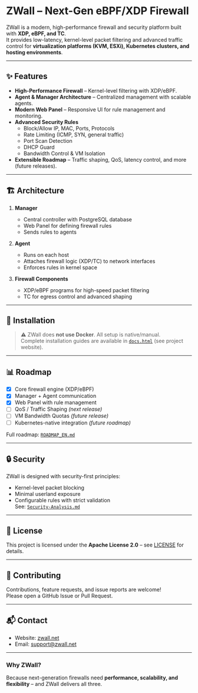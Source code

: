 # ZWall – Next-Gen eBPF/XDP Firewall

ZWall is a modern, high-performance firewall and security platform built with **XDP, eBPF, and TC**.  
It provides low-latency, kernel-level packet filtering and advanced traffic control for **virtualization platforms (KVM, ESXi), Kubernetes clusters, and hosting environments**.

---

## ✨ Features

- **High-Performance Firewall** – Kernel-level filtering with XDP/eBPF.
- **Agent & Manager Architecture** – Centralized management with scalable agents.
- **Modern Web Panel** – Responsive UI for rule management and monitoring.
- **Advanced Security Rules**
  - Block/Allow IP, MAC, Ports, Protocols
  - Rate Limiting (ICMP, SYN, general traffic)
  - Port Scan Detection
  - DHCP Guard
  - Bandwidth Control & VM Isolation
- **Extensible Roadmap** – Traffic shaping, QoS, latency control, and more (future releases).

---

## 🏗️ Architecture

1. **Manager**  
   - Central controller with PostgreSQL database  
   - Web Panel for defining firewall rules  
   - Sends rules to agents  

2. **Agent**  
   - Runs on each host  
   - Attaches firewall logic (XDP/TC) to network interfaces  
   - Enforces rules in kernel space  

3. **Firewall Components**  
   - XDP/eBPF programs for high-speed packet filtering  
   - TC for egress control and advanced shaping  

---

## 🚀 Installation

> ⚠️ ZWall does **not use Docker**. All setup is native/manual.  
Complete installation guides are available in [`docs.html`](docs.html) (see project website).

---

## 📊 Roadmap

- [x] Core firewall engine (XDP/eBPF)
- [x] Manager + Agent communication
- [x] Web Panel with rule management
- [ ] QoS / Traffic Shaping *(next release)*
- [ ] VM Bandwidth Quotas *(future release)*
- [ ] Kubernetes-native integration *(future roadmap)*

Full roadmap: [`ROADMAP_EN.md`](ROADMAP_EN.md)

---

## 🔒 Security

ZWall is designed with security-first principles:
- Kernel-level packet blocking
- Minimal userland exposure
- Configurable rules with strict validation  
See: [`Security-Analysis.md`](Security-Analysis.md)

---

## 📜 License

This project is licensed under the **Apache License 2.0** – see [LICENSE](LICENSE) for details.

---

## 🤝 Contributing

Contributions, feature requests, and issue reports are welcome!  
Please open a GitHub Issue or Pull Request.

---

## 📬 Contact

- Website: [zwall.net](https://zwall.net)  
- Email: support@zwall.net  

---

### Why ZWall?
Because next-generation firewalls need **performance, scalability, and flexibility** – and ZWall delivers all three.
